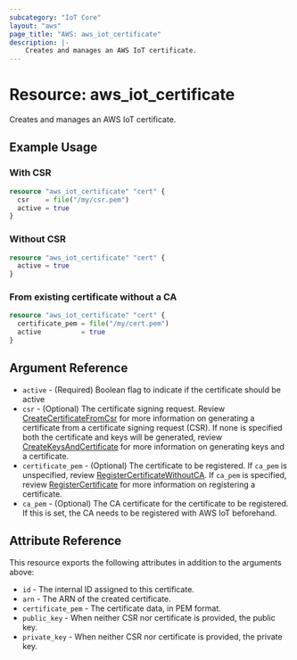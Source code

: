 ```yaml
---
subcategory: "IoT Core"
layout: "aws"
page_title: "AWS: aws_iot_certificate"
description: |-
    Creates and manages an AWS IoT certificate.
---
```


# Resource: aws_iot_certificate

Creates and manages an AWS IoT certificate.

## Example Usage

### With CSR

```terraform
resource "aws_iot_certificate" "cert" {
  csr    = file("/my/csr.pem")
  active = true
}
```

### Without CSR

```terraform
resource "aws_iot_certificate" "cert" {
  active = true
}
```

### From existing certificate without a CA

```terraform
resource "aws_iot_certificate" "cert" {
  certificate_pem = file("/my/cert.pem")
  active          = true
}
```

## Argument Reference

* `active` - (Required)  Boolean flag to indicate if the certificate should be active
* `csr` - (Optional) The certificate signing request. Review
  [CreateCertificateFromCsr](https://docs.aws.amazon.com/iot/latest/apireference/API_CreateCertificateFromCsr.html)
  for more information on generating a certificate from a certificate signing request (CSR).
  If none is specified both the certificate and keys will be generated, review [CreateKeysAndCertificate](https://docs.aws.amazon.com/iot/latest/apireference/API_CreateKeysAndCertificate.html)
  for more information on generating keys and a certificate.
* `certificate_pem` - (Optional) The certificate to be registered. If `ca_pem` is unspecified, review
  [RegisterCertificateWithoutCA](https://docs.aws.amazon.com/iot/latest/apireference/API_RegisterCertificateWithoutCA.html).
  If `ca_pem` is specified, review
  [RegisterCertificate](https://docs.aws.amazon.com/iot/latest/apireference/API_RegisterCertificate.html)
  for more information on registering a certificate.
* `ca_pem` - (Optional) The CA certificate for the certificate to be registered. If this is set, the CA needs to be registered with AWS IoT beforehand.

## Attribute Reference

This resource exports the following attributes in addition to the arguments above:

* `id` - The internal ID assigned to this certificate.
* `arn` - The ARN of the created certificate.
* `certificate_pem` - The certificate data, in PEM format.
* `public_key` - When neither CSR nor certificate is provided, the public key.
* `private_key` - When neither CSR nor certificate is provided, the private key.
